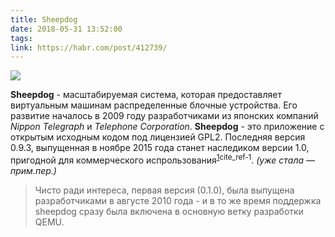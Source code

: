 ```yaml
---
title: Sheepdog
date: 2018-05-31 13:52:00
tags:
link: https://habr.com/post/412739/
---
```


![](https://hsto.org/webt/ru/g3/9i/rug39i1kkn-c4ack--isbvvzjma.jpeg)

**Sheepdog** - масштабируемая система, которая предоставляет виртуальным машинам распределенные блочные устройства. Его развитие началось в 2009 году разработчиками из японских компаний *Nippon Telegraph* и *Telephone Corporation*. **Sheepdog** - это приложение с открытым исходным кодом под лицензией GPL2. Последняя версия 0.9.3, выпущенная в ноябре 2015 года станет наследиком версии 1.0, пригодной для коммерческого испрользования<sup><a href="#cite_note-1">1</a><anchor>cite_ref-1</anchor></sup>. *(уже стала — прим.пер.)*


> Чисто ради интереса, первая версия (0.1.0), была выпущена разработчиками в августе 2010 года - и в то же время поддержка sheepdog сразу была включена в основную ветку разработки QEMU.

<!-- more -->
